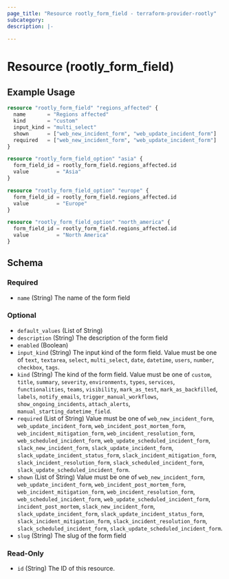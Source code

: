 ```yaml
---
page_title: "Resource rootly_form_field - terraform-provider-rootly"
subcategory:
description: |-
    
---
```


# Resource (rootly_form_field)



## Example Usage

```terraform
resource "rootly_form_field" "regions_affected" {
  name       = "Regions affected"
  kind       = "custom"
  input_kind = "multi_select"
  shown      = ["web_new_incident_form", "web_update_incident_form"]
  required   = ["web_new_incident_form", "web_update_incident_form"]
}

resource "rootly_form_field_option" "asia" {
  form_field_id = rootly_form_field.regions_affected.id
  value         = "Asia"
}

resource "rootly_form_field_option" "europe" {
  form_field_id = rootly_form_field.regions_affected.id
  value         = "Europe"
}

resource "rootly_form_field_option" "north_america" {
  form_field_id = rootly_form_field.regions_affected.id
  value         = "North America"
}
```

<!-- schema generated by tfplugindocs -->
## Schema

### Required

- `name` (String) The name of the form field

### Optional

- `default_values` (List of String)
- `description` (String) The description of the form field
- `enabled` (Boolean)
- `input_kind` (String) The input kind of the form field. Value must be one of `text`, `textarea`, `select`, `multi_select`, `date`, `datetime`, `users`, `number`, `checkbox`, `tags`.
- `kind` (String) The kind of the form field. Value must be one of `custom`, `title`, `summary`, `severity`, `environments`, `types`, `services`, `functionalities`, `teams`, `visibility`, `mark_as_test`, `mark_as_backfilled`, `labels`, `notify_emails`, `trigger_manual_workflows`, `show_ongoing_incidents`, `attach_alerts`, `manual_starting_datetime_field`.
- `required` (List of String) Value must be one of `web_new_incident_form`, `web_update_incident_form`, `web_incident_post_mortem_form`, `web_incident_mitigation_form`, `web_incident_resolution_form`, `web_scheduled_incident_form`, `web_update_scheduled_incident_form`, `slack_new_incident_form`, `slack_update_incident_form`, `slack_update_incident_status_form`, `slack_incident_mitigation_form`, `slack_incident_resolution_form`, `slack_scheduled_incident_form`, `slack_update_scheduled_incident_form`.
- `shown` (List of String) Value must be one of `web_new_incident_form`, `web_update_incident_form`, `web_incident_post_mortem_form`, `web_incident_mitigation_form`, `web_incident_resolution_form`, `web_scheduled_incident_form`, `web_update_scheduled_incident_form`, `incident_post_mortem`, `slack_new_incident_form`, `slack_update_incident_form`, `slack_update_incident_status_form`, `slack_incident_mitigation_form`, `slack_incident_resolution_form`, `slack_scheduled_incident_form`, `slack_update_scheduled_incident_form`.
- `slug` (String) The slug of the form field

### Read-Only

- `id` (String) The ID of this resource.
